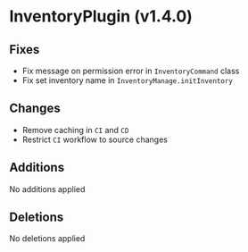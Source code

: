 # InventoryPlugin (v1.4.0)

## Fixes

 - Fix message on permission error in `InventoryCommand` class
 - Fix set inventory name in `InventoryManage.initInventory`

## Changes

 - Remove caching in `CI` and `CD`
 - Restrict `CI` workflow to source changes

## Additions

No additions applied

## Deletions

No deletions applied